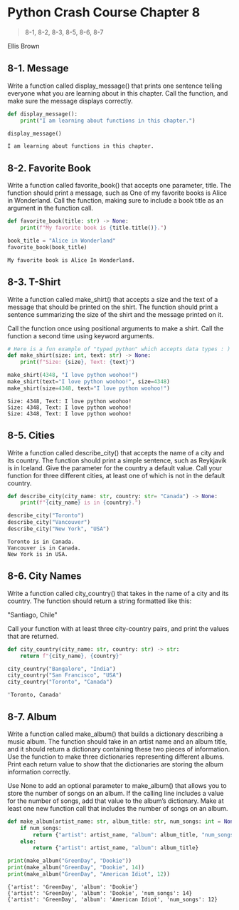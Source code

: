 # Python Crash Course Chapter 8

 > 8-1, 8-2, 8-3, 8-5, 8-6, 8-7

Ellis Brown

## 8-1. Message
Write a function called display_message() that prints one sentence telling everyone what you are learning about in this chapter. Call the function, and make sure the message displays correctly. 


```python
def display_message():
    print("I am learning about functions in this chapter.")

display_message()
```

    I am learning about functions in this chapter.


## 8-2. Favorite Book
Write a function called favorite_book() that accepts one parameter, title. The function should print a message, such as One of my favorite books is Alice in Wonderland. Call the function, making sure to include a book title as an argument in the function call.


```python
def favorite_book(title: str) -> None:
    print(f"My favorite book is {title.title()}.")

book_title = "Alice in Wonderland"
favorite_book(book_title)
```

    My favorite book is Alice In Wonderland.


## 8-3. T-Shirt
Write a function called make_shirt() that accepts a size and the text of a message that should be printed on the shirt. The function should print a sentence summarizing the size of the shirt and the message printed on it.

Call the function once using positional arguments to make a shirt. Call the function a second time using keyword arguments.


```python
# Here is a fun example of "typed python" which accepts data types : )
def make_shirt(size: int, text: str) -> None:
    print(f"Size: {size}, Text: {text}")

make_shirt(4348, "I love python woohoo!")
make_shirt(text="I love python woohoo!", size=4348)
make_shirt(size=4348, text="I love python woohoo!")

```

    Size: 4348, Text: I love python woohoo!
    Size: 4348, Text: I love python woohoo!
    Size: 4348, Text: I love python woohoo!


## 8-5. Cities
Write a function called describe_city() that accepts the name of a city and its country. The function should print a simple sentence, such as Reykjavik is in Iceland. Give the parameter for the country a default value. Call your function for three different cities, at least one of which is not in the default country.


```python
def describe_city(city_name: str, country: str= "Canada") -> None:
    print(f"{city_name} is in {country}.")

describe_city("Toronto")
describe_city("Vancouver")
describe_city("New York", "USA")
```

    Toronto is in Canada.
    Vancouver is in Canada.
    New York is in USA.


## 8-6. City Names
Write a function called city_country() that takes in the name of a city and its country. The function should return a string formatted like this:

"Santiago, Chile"

Call your function with at least three city-country pairs, and print the values that are returned.


```python
def city_country(city_name: str, country: str) -> str:
    return f"{city_name}, {country}"

city_country("Bangalore", "India")
city_country("San Francisco", "USA")
city_country("Toronto", "Canada")
```




    'Toronto, Canada'



## 8-7. Album
Write a function called make_album() that builds a dictionary describing a music album. The function should take in an artist name and an album title, and it should return a dictionary containing these two pieces of information. Use the function to make three dictionaries representing different albums. Print each return value to show that the dictionaries are storing the album information correctly.

Use None to add an optional parameter to make_album() that allows you to store the number of songs on an album. If the calling line includes a value for the number of songs, add that value to the album’s dictionary. Make at least one new function call that includes the number of songs on an album.


```python
def make_album(artist_name: str, album_title: str, num_songs: int = None) -> dict:
    if num_songs:
        return {"artist": artist_name, "album": album_title, "num_songs": num_songs}
    else:
        return {"artist": artist_name, "album": album_title}

print(make_album("GreenDay", "Dookie"))
print(make_album("GreenDay", "Dookie", 14))
print(make_album("GreenDay", "American Idiot", 12))
```

    {'artist': 'GreenDay', 'album': 'Dookie'}
    {'artist': 'GreenDay', 'album': 'Dookie', 'num_songs': 14}
    {'artist': 'GreenDay', 'album': 'American Idiot', 'num_songs': 12}



```python

```
